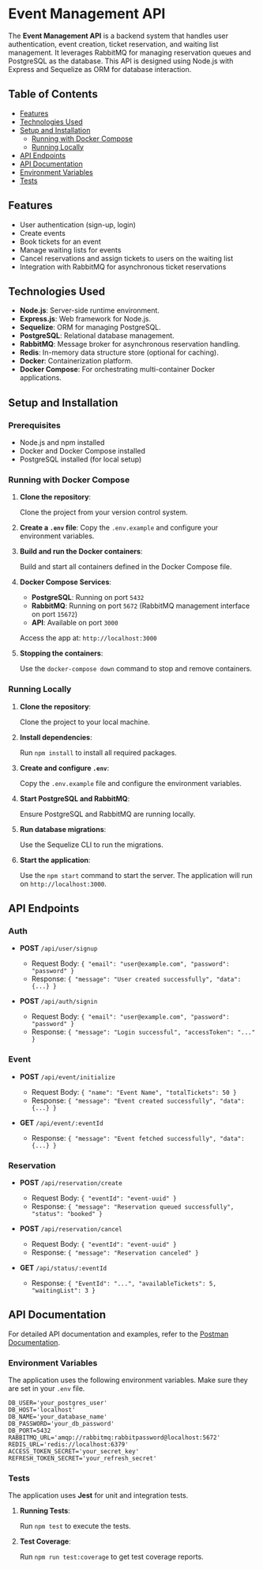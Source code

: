 # Event Management API

The **Event Management API** is a backend system that handles user authentication, event creation, ticket reservation, and waiting list management. It leverages RabbitMQ for managing reservation queues and PostgreSQL as the database. This API is designed using Node.js with Express and Sequelize as ORM for database interaction.

## Table of Contents

- [Features](#features)
- [Technologies Used](#technologies-used)
- [Setup and Installation](#setup-and-installation)
  - [Running with Docker Compose](#running-with-docker-compose)
  - [Running Locally](#running-locally)
- [API Endpoints](#api-endpoints)
- [API Documentation](#api-documentation)
- [Environment Variables](#environment-variables)
- [Tests](#tests)

## Features

- User authentication (sign-up, login)
- Create events
- Book tickets for an event
- Manage waiting lists for events
- Cancel reservations and assign tickets to users on the waiting list
- Integration with RabbitMQ for asynchronous ticket reservations

## Technologies Used

- **Node.js**: Server-side runtime environment.
- **Express.js**: Web framework for Node.js.
- **Sequelize**: ORM for managing PostgreSQL.
- **PostgreSQL**: Relational database management.
- **RabbitMQ**: Message broker for asynchronous reservation handling.
- **Redis**: In-memory data structure store (optional for caching).
- **Docker**: Containerization platform.
- **Docker Compose**: For orchestrating multi-container Docker applications.

## Setup and Installation

### Prerequisites

- Node.js and npm installed
- Docker and Docker Compose installed
- PostgreSQL installed (for local setup)

### Running with Docker Compose

1. **Clone the repository**:

   Clone the project from your version control system.

2. **Create a `.env` file**: Copy the `.env.example` and configure your environment variables.

3. **Build and run the Docker containers**:

   Build and start all containers defined in the Docker Compose file.

4. **Docker Compose Services**:

   - **PostgreSQL**: Running on port `5432`
   - **RabbitMQ**: Running on port `5672` (RabbitMQ management interface on port `15672`)
   - **API**: Available on port `3000`

   Access the app at: `http://localhost:3000`

5. **Stopping the containers**:

   Use the `docker-compose down` command to stop and remove containers.

### Running Locally

1. **Clone the repository**:

   Clone the project to your local machine.

2. **Install dependencies**:

   Run `npm install` to install all required packages.

3. **Create and configure `.env`**:

   Copy the `.env.example` file and configure the environment variables.

4. **Start PostgreSQL and RabbitMQ**:

   Ensure PostgreSQL and RabbitMQ are running locally.

5. **Run database migrations**:

   Use the Sequelize CLI to run the migrations.

6. **Start the application**:

   Use the `npm start` command to start the server. The application will run on `http://localhost:3000`.

## API Endpoints

### Auth

- **POST** `/api/user/signup`

  - Request Body: `{ "email": "user@example.com", "password": "password" }`
  - Response: `{ "message": "User created successfully", "data": {...} }`

- **POST** `/api/auth/signin`
  - Request Body: `{ "email": "user@example.com", "password": "password" }`
  - Response: `{ "message": "Login successful", "accessToken": "..." }`

### Event

- **POST** `/api/event/initialize`

  - Request Body: `{ "name": "Event Name", "totalTickets": 50 }`
  - Response: `{ "message": "Event created successfully", "data": {...} }`

- **GET** `/api/event/:eventId`
  - Response: `{ "message": "Event fetched successfully", "data": {...} }`

### Reservation

- **POST** `/api/reservation/create`

  - Request Body: `{ "eventId": "event-uuid" }`
  - Response: `{ "message": "Reservation queued successfully", "status": "booked" }`

- **POST** `/api/reservation/cancel`

  - Request Body: `{ "eventId": "event-uuid" }`
  - Response: `{ "message": "Reservation canceled" }`

- **GET** `/api/status/:eventId`
  - Response: `{ "EventId": "...", "availableTickets": 5, "waitingList": 3 }`

## API Documentation

For detailed API documentation and examples, refer to the [Postman Documentation](https://documenter.getpostman.com/view/21554629/2sAXxLCuac).

### Environment Variables

The application uses the following environment variables. Make sure they are set in your `.env` file.

```env
DB_USER='your_postgres_user'
DB_HOST='localhost'
DB_NAME='your_database_name'
DB_PASSWORD='your_db_password'
DB_PORT=5432
RABBITMQ_URL='amqp://rabbitmq:rabbitpassword@localhost:5672'
REDIS_URL='redis://localhost:6379'
ACCESS_TOKEN_SECRET='your_secret_key'
REFRESH_TOKEN_SECRET='your_refresh_secret'
```

### Tests

The application uses **Jest** for unit and integration tests.

1. **Running Tests**:

   Run `npm test` to execute the tests.

2. **Test Coverage**:

   Run `npm run test:coverage` to get test coverage reports.
